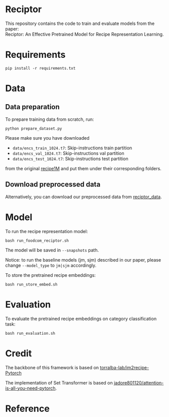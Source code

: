 # Reciptor
This repository contains the code to train and evaluate models from the paper:  
Reciptor: An Effective Pretrained Model for Recipe Representation Learning.
# Requirements
```shell
pip install -r requirements.txt
```
# Data
## Data preparation
To prepare training data from scratch, run:
```shell
python prepare_dataset.py
```
Please make sure you have downloaded 
* `data/encs_train_1024.t7`: Skip-instructions train partition
* `data/encs_val_1024.t7`: Skip-instructions val partition
* `data/encs_test_1024.t7`: Skip-instructions test partition

from the original [recipe1M](http://im2recipe.csail.mit.edu/dataset/download/) and put them under their corresponding folders.

## Download preprocessed data
Alternatively, you can download our preprocessed data from [reciptor_data](https://drive.google.com/drive/folders/19isPZOMiBA-hA4WoTJbjhX1SmYmgmUZA?usp=sharing).

# Model
To run the recipe representation model:
```shell
bash run_foodcom_reciptor.sh
```
The model will be saved in `--snapshots` path.

Notice: to run the baseline models (jm, sjm) described in our paper, please change `--model_type` to `jm|sjm` accordingly.

To store the pretrained recipe embeddings:
```shell
bash run_store_embed.sh
```
# Evaluation
To evaluate the pretrained recipe embeddings on category classification task:
```shell
bash run_evaluation.sh
```
# Credit
The backbone of this framework is based on [torralba-lab/im2recipe-Pytorch](https://github.com/torralba-lab/im2recipe-Pytorch)

The implementation of Set Transformer is based on [jadore801120/attention-is-all-you-need-pytorch](https://github.com/TropComplique/set-transformer).

# Reference